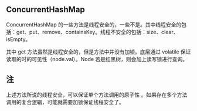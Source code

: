 ## ConcurrentHashMap

ConcurrentHashMap 的一些方法是线程安全的，一些不是。其中线程安全的包括：get、put、remove、containsKey。线程不安全的包括：size、clear、isEmpty。

其中 get 方法虽然是线程安全的，但是方法中并没有加锁。底层通过 volatile 保证读取的时的可见性（node.val）。Node 若是红黑树，则会加上读写锁进行查询。

## 注

上述方法所说的线程安全，可以保证单个方法调用的原子性 。如果存在多个方法调用的复合逻辑，可能就需要加锁保证线程安全了。

